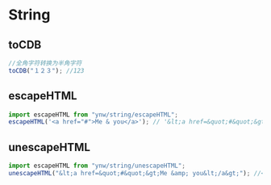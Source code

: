 # String

## toCDB

```js
//全角字符转换为半角字符
toCDB("１２３"); //123
```

## escapeHTML

```js
import escapeHTML from "ynw/string/escapeHTML";
escapeHTML('<a href="#">Me & you</a>'); // '&lt;a href=&quot;#&quot;&gt;Me &amp; you&lt;/a&gt;'
```

## unescapeHTML

```js
import escapeHTML from "ynw/string/unescapeHTML";
unescapeHTML("&lt;a href=&quot;#&quot;&gt;Me &amp; you&lt;/a&gt;"); //<a href="#">Me & you</a>
```
